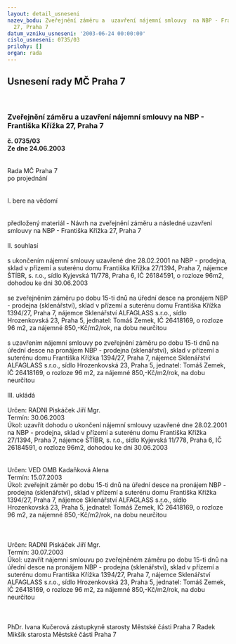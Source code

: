 ```yaml
---
layout: detail_usneseni
nazev_bodu: Zveřejnění záměru a  uzavření nájemní smlouvy  na NBP - Františka Křížka
  27, Praha 7
datum_vzniku_usneseni: '2003-06-24 00:00:00'
cislo_usneseni: 0735/03
prilohy: []
organ: rada
---
```

<div id="ucUsn_pList" class="usn">
	<span><h2>Usnesení rady MČ Praha 7 </h2>
<br></span><div class="standBody">
<span><h3>Zveřejnění záměru a  uzavření nájemní smlouvy  na NBP - Františka Křížka 27, Praha 7</h3></span><div class="center">
		<strong>č. 0735/03</strong><br>
	</div>
<div class="center">
		<strong>Ze dne 24.06.2003</strong><br><br>
	</div>
<br>Rada MČ Praha 7<br>po projednání<br><br><br>I.	bere na vědomí<br><br> <br>předložený materiál - Návrh na zveřejnění záměru a následné uzavření smlouvy  na NBP - Františka Křížka 27, Praha 7<br><br>II.	souhlasí <br><br>s ukončením nájemní smlouvy uzavřené dne 28.02.2001 na NBP - prodejna, sklad v přízemí a suterénu domu Františka Křížka 27/1394, Praha 7,  nájemce ŠTÍBR,  s. r.o., sídlo Kyjevská 11/778, Praha 6, IČ 26184591, o rozloze 96m2, dohodou ke dni 30.06.2003<br><br>se zveřejněním záměru po dobu 15-ti dnů na úřední desce na pronájem NBP -  prodejna (sklenářství), sklad v přízemí a suterénu domu Františka Křížka 1394/27, Praha 7, nájemce Sklenářství ALFAGLASS s.r.o., sídlo Hrozenkovská 23, Praha 5, jednatel: Tomáš Zemek, IČ 26418169, o rozloze 96 m2, za nájemné  850,-Kč/m2/rok, na dobu neurčitou    <br><br>s uzavřením nájemní smlouvy po zveřejnění záměru po dobu 15-ti dnů na úřední desce na pronájem NBP - prodejna (sklenářství), sklad v přízemí a suterénu domu Františka Křížka 1394/27, Praha 7, nájemce Sklenářství ALFAGLASS s.r.o., sídlo Hrozenkovská 23, Praha 5, jednatel: Tomáš Zemek, IČ 26418169, o rozloze 96 m2, za nájemné  850,-Kč/m2/rok, na dobu neurčitou    <br>    <br>III.	ukládá <br><br>Určen:	RADNI Piskáček Jiří Mgr.<br>Termín: 30.06.2003<br>Úkol:	uzavřít dohodu o ukončení nájemní smlouvy uzavřené dne 28.02.2001 na NBP - prodejna, sklad v přízemí a suterénu domu Františka Křížka 27/1394, Praha 7,  nájemce ŠTÍBR,  s. r.o., sídlo Kyjevská 11/778, Praha 6, IČ 26184591, o rozloze 96m2, dohodou ke dni 30.06.2003<br> <br><br>Určen:	VED OMB Kadaňková Alena<br>Termín: 15.07.2003<br>Úkol:	zveřejnit záměr  po dobu 15-ti dnů na úřední desce na pronájem NBP -  prodejna (sklenářství), sklad v přízemí a suterénu domu Františka Křížka 1394/27, Praha 7, nájemce Sklenářství ALFAGLASS s.r.o., sídlo Hrozenkovská 23, Praha 5, jednatel: Tomáš Zemek, IČ 26418169, o rozloze 96 m2, za nájemné  850,-Kč/m2/rok, na dobu neurčitou <br> <br><br><br>Určen:	RADNI Piskáček Jiří Mgr.<br>Termín: 30.07.2003<br>Úkol:	uzavřít nájemní smlouvu po zveřejněném záměru po dobu 15-ti dnů na úřední desce na pronájem NBP -  prodejna (sklenářství), sklad v přízemí a suterénu domu Františka Křížka 1394/27, Praha 7, nájemce Sklenářství ALFAGLASS s.r.o., sídlo Hrozenkovská 23, Praha 5, jednatel: Tomáš Zemek, IČ 26418169, o rozloze 96 m2, za nájemné  850,-Kč/m2/rok, na dobu neurčitou <br> <br> <br>	<br>PhDr. Ivana Kučerová zástupkyně starosty Městské části Praha 7	 Radek Mikšík starosta Městské části Praha 7<br>	<br><br>
</div>
</div>